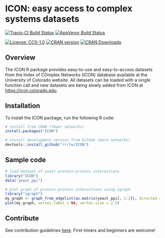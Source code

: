 # ICON: easy access to complex systems datasets

[![Travis-CI Build Status](https://travis-ci.org/rrrlw/ICON.svg?branch=master)](https://travis-ci.org/rrrlw/ICON)
[![AppVeyor Build Status](https://ci.appveyor.com/api/projects/status/github/rrrlw/ICON?branch=master&svg=true)](https://ci.appveyor.com/project/rrrlw/ICON)

[![License: CC0-1.0](https://img.shields.io/badge/License-CC0%201.0-blue.svg)](http://creativecommons.org/publicdomain/zero/1.0/)
[![CRAN version](http://www.r-pkg.org/badges/version/ICON)](https://CRAN.R-project.org/package=ICON)
[![CRAN Downloads](http://cranlogs.r-pkg.org/badges/grand-total/ICON)](https://CRAN.R-project.org/package=ICON)

## Overview

The ICON R package provides easy-to-use and easy-to-access datasets from the Index of COmplex Networks (ICON) database available at the University of Colorado website.
All datasets can be loaded with a single function call and new datasets are being slowly added from ICON at <https://icon.colorado.edu>.

## Installation

To install the ICON package, run the following R code:
```r
# install from CRAN (fewer networks)
install.packages("ICON")

# install development version from GitHub (more networks)
devtools::install_github("rrrlw/ICON")
```

## Sample code

```r
# load dataset of yeast protein-protein interactions
library("ICON")
data("yeast_ppi")

# plot graph of protein-protein interactions using igraph
library("igraph")
my_graph <- graph_from_edgelist(as.matrix(yeast_ppi[, 1:2]), directed = FALSE)
plot(my_graph, vertex.label = NA, vertex.size = 2.5)
```

## Contribute

See contribution guidelines [here](https://github.com/rrrlw/ICON/blob/master/CONTRIBUTING.md).
First-timers and beginners are welcome!

